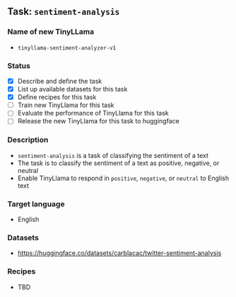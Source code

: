 ## Task: `sentiment-analysis`

### Name of new TinyLLama

- `tinyllama-sentiment-analyzer-v1`

### Status

- [x] Describe and define the task
- [x] List up available datasets for this task
- [x] Define recipes for this task
- [ ] Train new TinyLlama for this task
- [ ] Evaluate the performance of TinyLlama for this task
- [ ] Release the new TinyLlama for this task to huggingface

### Description

- `sentiment-analysis` is a task of classifying the sentiment of a text
- The task is to classify the sentiment of a text as positive, negative, or neutral
- Enable TinyLlama to respond in `positive`, `negative`, or `neutral` to English text

### Target language

- English

### Datasets

- https://huggingface.co/datasets/carblacac/twitter-sentiment-analysis

### Recipes

- TBD

